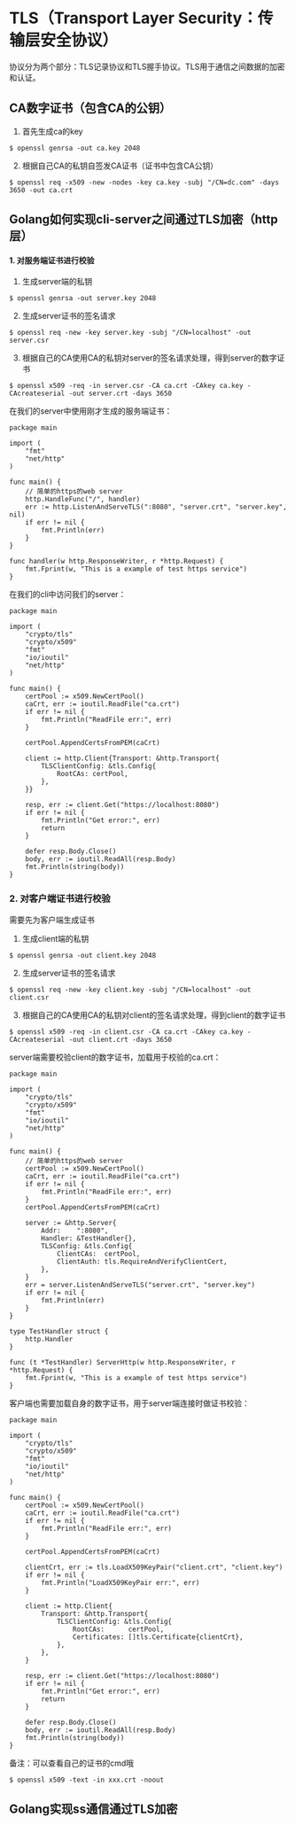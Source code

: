 # TLS（Transport Layer Security：传输层安全协议）
协议分为两个部分：TLS记录协议和TLS握手协议。TLS用于通信之间数据的加密和认证。

## CA数字证书（包含CA的公钥）

1. 首先生成ca的key
```
$ openssl genrsa -out ca.key 2048
```

2. 根据自己CA的私钥自签发CA证书（证书中包含CA公钥）
```
$ openssl req -x509 -new -nodes -key ca.key -subj "/CN=dc.com" -days 3650 -out ca.crt
```

## Golang如何实现cli-server之间通过TLS加密（http层）

#### 1. 对服务端证书进行校验

1. 生成server端的私钥
```
$ openssl genrsa -out server.key 2048
```

2. 生成server证书的签名请求
```
$ openssl req -new -key server.key -subj "/CN=localhost" -out server.csr
```

3. 根据自己的CA使用CA的私钥对server的签名请求处理，得到server的数字证书
```
$ openssl x509 -req -in server.csr -CA ca.crt -CAkey ca.key -CAcreateserial -out server.crt -days 3650
```

在我们的server中使用刚才生成的服务端证书：
```
package main

import (
	"fmt"
	"net/http"
)

func main() {
	// 简单的https的web server
	http.HandleFunc("/", handler)
	err := http.ListenAndServeTLS(":8080", "server.crt", "server.key", nil)
	if err != nil {
		fmt.Println(err)
	}
}

func handler(w http.ResponseWriter, r *http.Request) {
	fmt.Fprint(w, "This is a example of test https service")
}
```

在我们的cli中访问我们的server：
```
package main

import (
	"crypto/tls"
	"crypto/x509"
	"fmt"
	"io/ioutil"
	"net/http"
)

func main() {
	certPool := x509.NewCertPool()
	caCrt, err := ioutil.ReadFile("ca.crt")
	if err != nil {
		fmt.Println("ReadFile err:", err)
	}

	certPool.AppendCertsFromPEM(caCrt)

	client := http.Client{Transport: &http.Transport{
		TLSClientConfig: &tls.Config{
			RootCAs: certPool,
		},
	}}

	resp, err := client.Get("https://localhost:8080")
	if err != nil {
		fmt.Println("Get error:", err)
		return
	}

	defer resp.Body.Close()
	body, err := ioutil.ReadAll(resp.Body)
	fmt.Println(string(body))
}
```

### 2. 对客户端证书进行校验
需要先为客户端生成证书
1. 生成client端的私钥
```
$ openssl genrsa -out client.key 2048
```

2. 生成server证书的签名请求
```
$ openssl req -new -key client.key -subj "/CN=localhost" -out client.csr
```

3. 根据自己的CA使用CA的私钥对client的签名请求处理，得到client的数字证书
```
$ openssl x509 -req -in client.csr -CA ca.crt -CAkey ca.key -CAcreateserial -out client.crt -days 3650
```

server端需要校验client的数字证书，加载用于校验的ca.crt：
```
package main

import (
	"crypto/tls"
	"crypto/x509"
	"fmt"
	"io/ioutil"
	"net/http"
)

func main() {
	// 简单的https的web server
	certPool := x509.NewCertPool()
	caCrt, err := ioutil.ReadFile("ca.crt")
	if err != nil {
		fmt.Println("ReadFile err:", err)
	}
	certPool.AppendCertsFromPEM(caCrt)

	server := &http.Server{
		Addr:    ":8080",
		Handler: &TestHandler{},
		TLSConfig: &tls.Config{
			ClientCAs:  certPool,
			ClientAuth: tls.RequireAndVerifyClientCert,
		},
	}
	err = server.ListenAndServeTLS("server.crt", "server.key")
	if err != nil {
		fmt.Println(err)
	}
}

type TestHandler struct {
	http.Handler
}

func (t *TestHandler) ServerHttp(w http.ResponseWriter, r *http.Request) {
	fmt.Fprint(w, "This is a example of test https service")
}
```

客户端也需要加载自身的数字证书，用于server端连接时做证书校验：
```
package main

import (
	"crypto/tls"
	"crypto/x509"
	"fmt"
	"io/ioutil"
	"net/http"
)

func main() {
	certPool := x509.NewCertPool()
	caCrt, err := ioutil.ReadFile("ca.crt")
	if err != nil {
		fmt.Println("ReadFile err:", err)
	}

	certPool.AppendCertsFromPEM(caCrt)

	clientCrt, err := tls.LoadX509KeyPair("client.crt", "client.key")
	if err != nil {
		fmt.Println("LoadX509KeyPair err:", err)
	}

	client := http.Client{
		Transport: &http.Transport{
			TLSClientConfig: &tls.Config{
				RootCAs:      certPool,
				Certificates: []tls.Certificate{clientCrt},
			},
		},
	}

	resp, err := client.Get("https://localhost:8080")
	if err != nil {
		fmt.Println("Get error:", err)
		return
	}

	defer resp.Body.Close()
	body, err := ioutil.ReadAll(resp.Body)
	fmt.Println(string(body))
}
```

备注：可以查看自己的证书的cmd哦
```
$ openssl x509 -text -in xxx.crt -noout
```

## Golang实现ss通信通过TLS加密